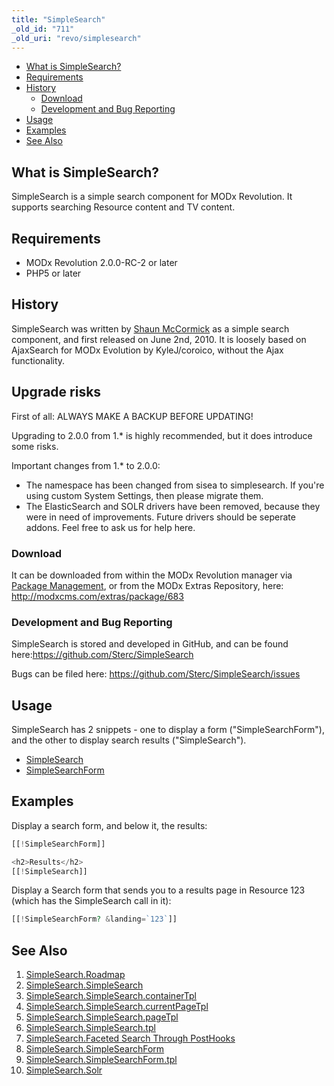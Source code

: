 ```yaml
---
title: "SimpleSearch"
_old_id: "711"
_old_uri: "revo/simplesearch"
---
```


- [What is SimpleSearch?](#SimpleSearch-WhatisSimpleSearch%3F)
- [Requirements](#SimpleSearch-Requirements)
- [History](#SimpleSearch-History)
  - [Download](#SimpleSearch-Download)
  - [Development and Bug Reporting](#SimpleSearch-DevelopmentandBugReporting)
- [Usage](#SimpleSearch-Usage)
- [Examples](#SimpleSearch-Examples)
- [See Also](#SimpleSearch-SeeAlso)

##  What is SimpleSearch? 

 SimpleSearch is a simple search component for MODx Revolution. It supports searching Resource content and TV content.

##  Requirements 

- MODx Revolution 2.0.0-RC-2 or later
- PHP5 or later

##  History 

 SimpleSearch was written by [Shaun McCormick](/display/~splittingred) as a simple search component, and first released on June 2nd, 2010. It is loosely based on AjaxSearch for MODx Evolution by KyleJ/coroico, without the Ajax functionality.

## Upgrade risks 

First of all: ALWAYS MAKE A BACKUP BEFORE UPDATING!

 Upgrading to 2.0.0 from 1.\* is highly recommended, but it does introduce some risks.

 Important changes from 1.\* to 2.0.0:

- The namespace has been changed from sisea to simplesearch. If you're using custom System Settings, then please migrate them.
- The ElasticSearch and SOLR drivers have been removed, because they were in need of improvements. Future drivers should be seperate addons. Feel free to ask us for help here.

###  Download 

 It can be downloaded from within the MODx Revolution manager via [Package Management](developing-in-modx/advanced-development/package-management "Package Management"), or from the MODx Extras Repository, here: <http://modxcms.com/extras/package/683>

###  Development and Bug Reporting 

 SimpleSearch is stored and developed in GitHub, and can be found here:<https://github.com/Sterc/SimpleSearch>

 Bugs can be filed here: <https://github.com/Sterc/SimpleSearch/issues>

##  Usage 

 SimpleSearch has 2 snippets - one to display a form ("SimpleSearchForm"), and the other to display search results ("SimpleSearch").

- [SimpleSearch](/extras/simplesearch/simplesearch.simplesearch "SimpleSearch.SimpleSearch")
- [SimpleSearchForm](/extras/simplesearch/simplesearch.simplesearchform "SimpleSearch.SimpleSearchForm")

##  Examples 

 Display a search form, and below it, the results:

``` php 
[[!SimpleSearchForm]]

<h2>Results</h2>
[[!SimpleSearch]]

```

 Display a Search form that sends you to a results page in Resource 123 (which has the SimpleSearch call in it):

``` php 
[[!SimpleSearchForm? &landing=`123`]]

```

##  See Also 

1. [SimpleSearch.Roadmap](/extras/simplesearch/simplesearch.roadmap)
2. [SimpleSearch.SimpleSearch](/extras/simplesearch/simplesearch.simplesearch)
  1. [SimpleSearch.SimpleSearch.containerTpl](/extras/simplesearch/simplesearch.simplesearch/simplesearch.simplesearch.containertpl)
  2. [SimpleSearch.SimpleSearch.currentPageTpl](/extras/simplesearch/simplesearch.simplesearch/simplesearch.simplesearch.currentpagetpl)
  3. [SimpleSearch.SimpleSearch.pageTpl](/extras/simplesearch/simplesearch.simplesearch/simplesearch.simplesearch.pagetpl)
  4. [SimpleSearch.SimpleSearch.tpl](/extras/simplesearch/simplesearch.simplesearch/simplesearch.simplesearch.tpl)
  5. [SimpleSearch.Faceted Search Through PostHooks](/extras/simplesearch/simplesearch.simplesearch/simplesearch.faceted-search-through-posthooks)
3. [SimpleSearch.SimpleSearchForm](/extras/simplesearch/simplesearch.simplesearchform)
  1. [SimpleSearch.SimpleSearchForm.tpl](/extras/simplesearch/simplesearch.simplesearchform/simplesearch.simplesearchform.tpl)
4. [SimpleSearch.Solr](/extras/simplesearch/simplesearch.solr)